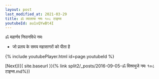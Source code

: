 ```yaml
---
layout: post
last_modified_at: 2021-03-29
title: ॐ व्यालाया नमः १०८ टाइम्स
youtubeId: au1xQYwBt4I
---
```

 
 
 ॐ महार्णव निपानविधे नमः  
 
 -  जो प्रलय के समय महासागरों को पीता है 
 
  
 
  
 
 
 
 
 
 


{% include youtubePlayer.html id=page.youtubeId %}
 
[Next]({{ site.baseurl }}{% link  split2/_posts/2016-09-05-ॐ विश्वभुजे नमः १०८ टाइम्स.md%})
 

